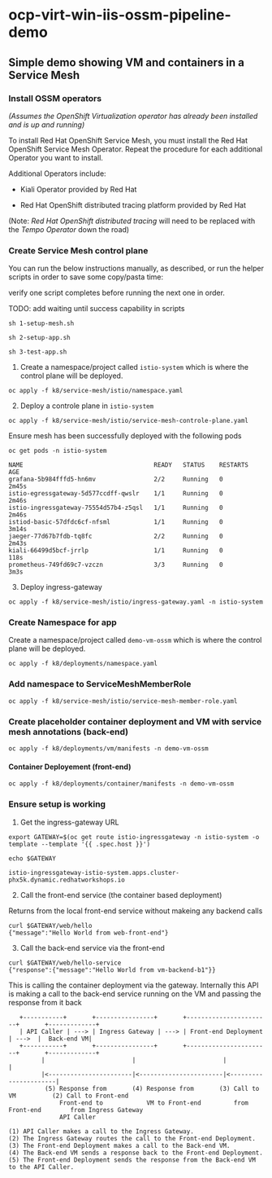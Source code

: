 # ocp-virt-win-iis-ossm-pipeline-demo


## Simple demo showing VM and containers in a Service Mesh


### Install OSSM operators

*(Assumes the OpenShift Virtualization operator has already been installed and is up and running)*  

To install Red Hat OpenShift Service Mesh, you must install the Red Hat OpenShift Service Mesh Operator. Repeat the procedure for each additional Operator you want to install.

Additional Operators include:

- Kiali Operator provided by Red Hat

- Red Hat OpenShift distributed tracing platform provided by Red Hat  
 
(Note: *Red Hat OpenShift distributed tracing* will need to be replaced with the *Tempo Operator* down the road)


### Create Service Mesh control plane

You can run the below instructions manually, as described, or run the helper scripts in order
to save some copy/pasta time:

verify one script completes before running the next one in order.

TODO: add waiting until success capability in scripts

```
sh 1-setup-mesh.sh

sh 2-setup-app.sh

sh 3-test-app.sh
```

1. Create a namespace/project called `istio-system` which is where the control plane will be deployed.  
 
 `oc apply -f k8/service-mesh/istio/namespace.yaml`  

2. Deploy a controle plane in `istio-system`  

`oc apply -f k8/service-mesh/istio/service-mesh-controle-plane.yaml`  

Ensure mesh has been successfully deployed with the following pods

`oc get pods -n istio-system`     
```                                                                                            
NAME                                    READY   STATUS    RESTARTS   AGE
grafana-5b984fffd5-hn6mv                2/2     Running   0          2m45s
istio-egressgateway-5d577ccdff-qwslr    1/1     Running   0          2m46s
istio-ingressgateway-75554d57b4-z5qsl   1/1     Running   0          2m46s
istiod-basic-57dfdc6cf-nfsml            1/1     Running   0          3m14s
jaeger-77d67b7fdb-tq8fc                 2/2     Running   0          2m43s
kiali-66499d5bcf-jrrlp                  1/1     Running   0          118s
prometheus-749fd69c7-vzczn              3/3     Running   0          3m3s
```
3. Deploy ingress-gateway  

`oc apply -f k8/service-mesh/istio/ingress-gateway.yaml -n istio-system`

### Create Namespace for app

Create a namespace/project called `demo-vm-ossm` which is where the control plane will be deployed.  
 
 `oc apply -f k8/deployments/namespace.yaml`  

### Add namespace to ServiceMeshMemberRole

`oc apply -f k8/service-mesh/istio/service-mesh-member-role.yaml`

### Create placeholder container deployment and VM with service mesh annotations (back-end)

`oc apply -f k8/deployments/vm/manifests -n demo-vm-ossm`

#### Container Deployement (front-end)
 
`oc apply -f k8/deployments/container/manifests -n demo-vm-ossm`

### Ensure setup is working
1. Get the ingress-gateway URL

```
export GATEWAY=$(oc get route istio-ingressgateway -n istio-system -o template --template '{{ .spec.host }}')

echo $GATEWAY                                                                                                

istio-ingressgateway-istio-system.apps.cluster-phx5k.dynamic.redhatworkshops.io
```
2. Call the front-end service (the container based deployment)
  
  Returns from the local front-end service without makeing any backend calls

```
curl $GATEWAY/web/hello
{"message":"Hello World from web-front-end"}
```

3. Call the back-end service via the front-end  

```
curl $GATEWAY/web/hello-service                               
{"response":{"message":"Hello World from vm-backend-b1"}}
```
This is calling the container deployment via the gateway. Internally this API is making a call to the back-end service running on the VM and passing the response from it back

```
   +-----------+       +----------------+       +-----------------------+       +-------------+  
   | API Caller | ---> | Ingress Gateway | ---> | Front-end Deployment  | --->  |  Back-end VM|  
   +-----------+       +----------------+       +-----------------------+       +-------------+  
         |                        |                        |                       |  
         |<-----------------------|<-----------------------|<----------------------|  
          (5) Response from       (4) Response from       (3) Call to VM          (2) Call to Front-end  
              Front-end to            VM to Front-end         from Front-end        from Ingress Gateway  
              API Caller  

(1) API Caller makes a call to the Ingress Gateway.
(2) The Ingress Gateway routes the call to the Front-end Deployment.
(3) The Front-end Deployment makes a call to the Back-end VM.
(4) The Back-end VM sends a response back to the Front-end Deployment.
(5) The Front-end Deployment sends the response from the Back-end VM to the API Caller.
```